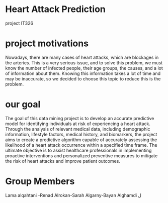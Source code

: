 # Heart Attack Prediction 
project IT326


# project motivations
Nowadays, there are many cases of heart attacks, which are blockages in the arteries. This is a very serious issue, and to solve this problem, we must know the number of infected people, their age groups, the causes, and a lot of information about them. Knowing this information takes a lot of time and may be inaccurate, so we decided to choose this topic to reduce this is the problem.

# our goal 
The goal of this data mining project is to develop an accurate predictive model for identifying individuals at risk of experiencing a heart attack. Through the analysis of relevant medical data, including demographic information, lifestyle factors, medical history, and biomarkers, the project aims to create a predictive algorithm capable of accurately assessing the likelihood of a heart attack occurrence within a specified time frame. The ultimate objective is to assist healthcare professionals in implementing proactive interventions and personalized preventive measures to mitigate the risk of heart attacks and improve patient outcomes.

# Group Members 
Lama alqahtani -Renad Alrokan-Sarah Algarny-Bayan Alghamdi
ل
